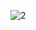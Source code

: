 ![2](https://user-images.githubusercontent.com/39101501/147380726-5ed4b1a6-2e3f-432d-927c-b726c41a04e7.PNG)

